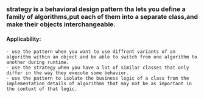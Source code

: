 ### strategy is a behavioral design pattern tha lets you define a family of algorithms,put each of them into a separate class,and make their objects interchangeable.


#### Applicability:
    - use the pattern when you want to use diffrent variants of an algorithm within an object and be able to switch from one algorithm to another during runtime.
    - use the strategy when you have a lot of similar classes that only differ in the way they execute some behavior.
    - use the pattern to isolate the business logic of a class from the implementation details of algorithms that may not be as important in the context of that logic.
